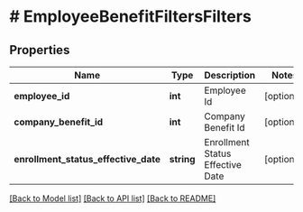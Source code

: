 # # EmployeeBenefitFiltersFilters

## Properties

Name | Type | Description | Notes
------------ | ------------- | ------------- | -------------
**employee_id** | **int** | Employee Id | [optional]
**company_benefit_id** | **int** | Company Benefit Id | [optional]
**enrollment_status_effective_date** | **string** | Enrollment Status Effective Date | [optional]

[[Back to Model list]](../../README.md#models) [[Back to API list]](../../README.md#endpoints) [[Back to README]](../../README.md)
